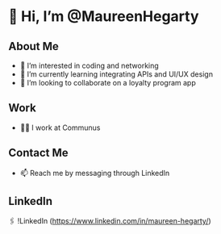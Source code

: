 # 👋 Hi, I’m @MaureenHegarty

## About Me
- 👀 I’m interested in coding and networking
- 🌱 I’m currently learning integrating APIs and UI/UX design
- 💞️ I’m looking to collaborate on a loyalty program app

## Work
- 👩‍💻 I work at Communus

## Contact Me
- 📫 Reach me by messaging through LinkedIn

## LinkedIn
🖇️ !LinkedIn (https://www.linkedin.com/in/maureen-hegarty/)


<!---
MaureenHegarty/MaureenHegarty is a ✨ special ✨ repository because its `README.md` (this file) appears on your GitHub profile.
You can click the Preview link to take a look at your changes.
--->
